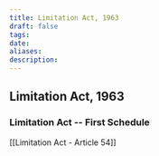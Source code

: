```yaml
---
title: Limitation Act, 1963
draft: false
tags: 
date: 
aliases: 
description:
---
```

## Limitation Act, 1963


### Limitation Act -- First Schedule

[[Limitation Act - Article 54]]